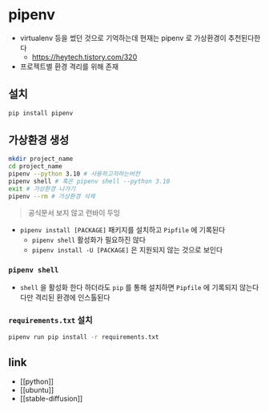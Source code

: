 # pipenv
- virtualenv 등을 썼던 것으로 기억하는데 현재는 pipenv 로 가상환경이 추천된다한다
  + https://heytech.tistory.com/320
- 프로젝트별 환경 격리를 위해 존재

## 설치
```sh
pip install pipenv
```

## 가상환경 생성
```sh
mkdir project_name
cd project_name
pipenv --python 3.10 # 사용하고자하는버전
pipenv shell # 혹은 pipenv shell --python 3.10
exit # 가상환경 나가기
pipenv --rm # 가상환경 삭제
```

> 공식문서 보지 않고 런바이 두잉
- `pipenv install [PACKAGE]` 패키지를 설치하고 `Pipfile` 에 기록된다
  - `pipenv shell` 활성화가 필요하진 않다
  - `pipenv install -U [PACKAGE]` 은 지원되지 않는 것으로 보인다

### `pipenv shell`
- `shell` 을 활성화 한다 하더라도 `pip` 를 통해 설치하면 `Pipfile` 에 기록되지 않는다 다만 격리된 환경에 인스톨된다

### `requirements.txt` 설치
```sh 
pipenv run pip install -r requirements.txt
```

## link
- [[python]]
- [[ubuntu]]
- [[stable-diffusion]]
